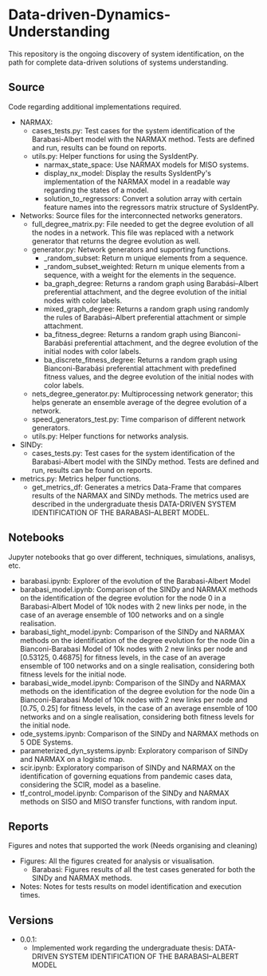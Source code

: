 # Data-driven-Dynamics-Understanding

This repository is the ongoing discovery of system identification, on the path for complete data-driven solutions of systems understanding.

## Source

Code regarding additional implementations required.

- NARMAX:
  - cases_tests.py: Test cases for the system identification of the Barabasi-Albert model with the NARMAX method. Tests are defined and run, results can be found on reports.
  - utils.py: Helper functions for using the SysIdentPy.
    - narmax_state_space: Use NARMAX models for MISO systems.
    - display_nx_model: Display the results SysIdentPy's implementation of the NARMAX model in a readable way regarding the states of a model.
    - solution_to_regressors: Convert a solution array with certain feature names into the regressors matrix structure of SysIdentPy.
- Networks: Source files for the interconnected networks generators.
  - full_degree_matrix.py: File needed to get the degree evolution of all the nodes in a network. This file was replaced with a network generator that returns the degree evolution as well.
  - generator.py: Network generators and supporting functions.
    - _random_subset: Return m unique elements from a sequence.
    - _random_subset_weighted: Return m unique elements from a sequence, with a weight for the elements in the sequence.
    - ba_graph_degree: Returns a random graph using Barabási–Albert preferential attachment, and the degree evolution of the initial nodes with color labels.
    - mixed_graph_degree: Returns a random graph using randomly the rules of Barabási–Albert preferential attachment or simple attachment.
    - ba_fitness_degree: Returns a random graph using Bianconi-Barabási preferential attachment, and the degree evolution of the initial nodes with color labels.
    - ba_discrete_fitness_degree: Returns a random graph using Bianconi-Barabási preferential attachment with predefined fitness values, and the degree evolution of the initial nodes with color labels.
  - nets_degree_generator.py: Multiprocessing network generator; this helps generate an ensemble average of the degree evolution of a network.
  - speed_generators_test.py: Time comparison of different network generators.
  - utils.py: Helper functions for networks analysis.
- SINDy:
  - cases_tests.py: Test cases for the system identification of the Barabasi-Albert model with the SINDy method. Tests are defined and run, results can be found on reports.
- metrics.py: Metrics helper functions.
  - get_metrics_df: Generates a metrics Data-Frame that compares results of the NARMAX and SINDy methods. The metrics used are described in the undergraduate thesis DATA-DRIVEN SYSTEM IDENTIFICATION OF THE BARABASI–ALBERT MODEL.

## Notebooks

Jupyter notebooks that go over different, techniques, simulations, analisys, etc.

- barabasi.ipynb: Explorer of the evolution of the Barabasi-Albert Model
- barabasi_model.ipynb: Comparison of the SINDy and NARMAX methods on the identification of the degree evolution for the node 0 in a Barabasi-Albert Model of 10k nodes with 2 new links per node, in the case of an average ensemble of 100 networks and on a single realisation.
- barabasi_tight_model.ipynb: Comparison of the SINDy and NARMAX methods on the identification of the degree evolution for the node 0in a Bianconi-Barabasi Model of 10k nodes with 2 new links per node and [0.53125, 0.46875] for fitness levels, in the case of an average ensemble of 100 networks and on a single realisation, considering both fitness levels for the initial node.
- barabasi_wide_model.ipynb: Comparison of the SINDy and NARMAX methods on the identification of the degree evolution for the node 0in a Bianconi-Barabasi Model of 10k nodes with 2 new links per node and [0.75, 0.25] for fitness levels, in the case of an average ensemble of 100 networks and on a single realisation, considering both fitness levels for the initial node.
- ode_systems.ipynb: Comparison of the SINDy and NARMAX methods on 5 ODE Systems.
- parameterized_dyn_systems.ipynb: Exploratory comparison of SINDy and NARMAX on a logistic map.
- scir.ipynb: Exploratory comparison of SINDy and NARMAX on the identification of governing equations from pandemic cases data, considering the SCIR, model as a baseline.
- tf_control_model.ipynb: Comparison of the SINDy and NARMAX methods on SISO and MISO transfer functions, with random input.

## Reports

Figures and notes that supported the work (Needs organising and cleaning)

- Figures: All the figures created for analysis or visualisation.
  - Barabasi: Figures results of all the test cases generated for both the SINDy and NARMAX methods.
- Notes: Notes for tests results on model identification and execution times.

## Versions

- 0.0.1:
    - Implemented work regarding the undergraduate thesis: DATA-DRIVEN SYSTEM IDENTIFICATION OF THE BARABASI–ALBERT MODEL